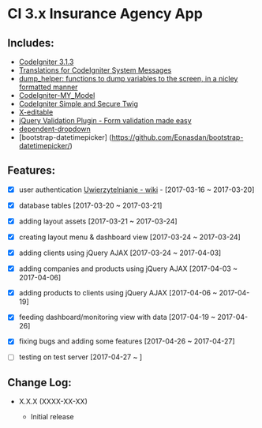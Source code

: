 # CI 3.x Insurance Agency App

## Includes:

* [CodeIgniter 3.1.3](https://github.com/bcit-ci/CodeIgniter)
* [Translations for CodeIgniter System Messages](https://github.com/bcit-ci/codeigniter3-translations)
* [dump_helper: functions to dump variables to the screen, in a nicley formatted manner](https://gist.github.com/accentinteractive/3838495)
* [CodeIgniter-MY_Model](https://github.com/avenirer/CodeIgniter-MY_Model)
* [CodeIgniter Simple and Secure Twig](https://github.com/kenjis/codeigniter-ss-twig)
* [X-editable](https://github.com/vitalets/x-editable)
* [jQuery Validation Plugin - Form validation made easy](https://github.com/jquery-validation/jquery-validation)
* [dependent-dropdown](https://github.com/kartik-v/dependent-dropdown)
* [bootstrap-datetimepicker] (https://github.com/Eonasdan/bootstrap-datetimepicker/)


## Features:

* [x] user authentication [Uwierzytelnianie - wiki](https://pl.wikipedia.org/wiki/Uwierzytelnianie) - [2017-03-16 ~ 2017-03-20]
* [x] database tables [2017-03-20 ~ 2017-03-21]
* [x] adding layout assets [2017-03-21 ~ 2017-03-24]
* [x] creating layout menu & dashboard view [2017-03-24 ~ 2017-03-24]
* [x] adding clients using jQuery AJAX [2017-03-24 ~ 2017-04-03]
* [x] adding companies and products using jQuery AJAX [2017-04-03 ~ 2017-04-06]
* [x] adding products to clients using jQuery AJAX [2017-04-06 ~ 2017-04-19]
* [x] feeding dashboard/monitoring view with data [2017-04-19 ~ 2017-04-26]
* [x] fixing bugs and adding some features [2017-04-26 ~ 2017-04-27]
* [ ] testing on test server [2017-04-27 ~ ]


## Change Log:

* X.X.X (XXXX-XX-XX)

  * Initial release